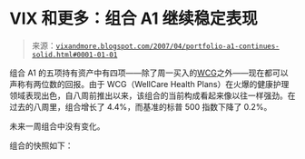 <!--yml

类别：未分类

日期：2024-05-18 15:49:35

-->

# VIX 和更多：组合 A1 继续稳定表现

> 来源：[`vixandmore.blogspot.com/2007/04/portfolio-a1-continues-solid.html#0001-01-01`](http://vixandmore.blogspot.com/2007/04/portfolio-a1-continues-solid.html#0001-01-01)

组合 A1 的五项持有资产中有四项——除了周一买入的[WCG](http://finance.yahoo.com/q?s=wcg)之外——现在都可以声称有两位数的回报。由于 WCG（WellCare Health Plans）在火爆的健康护理领域表现出色，自八周前推出以来，该组合的当前构成看起来像以往一样强劲。在过去的八周里，组合增长了 4.4%，而基准的标普 500 指数下降了 0.2%。

未来一周组合中没有变化。

组合的快照如下：
